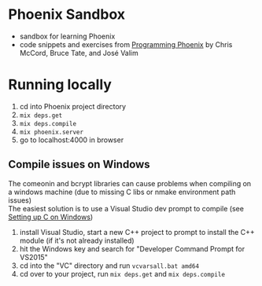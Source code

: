 # Phoenix Sandbox
 - sandbox for learning Phoenix
 - code snippets and exercises from [Programming Phoenix](https://pragprog.com/book/phoenix/programming-phoenix) by Chris McCord, Bruce Tate, and José Valim
 
 # Running locally
  1. cd into Phoenix project directory
  1. `mix deps.get`
  1. `mix deps.compile`
  1. `mix phoenix.server`
  1. go to localhost:4000 in browser
  
 ## Compile issues on Windows
 The comeonin and bcrypt libraries can cause problems when compiling on a windows machine (due to missing C libs or nmake environment path issues)  
 The easiest solution is to use a Visual Studio dev prompt to compile (see [Setting up C on Windows](https://groups.google.com/d/msg/elixir-lang-talk/UYo1CWtqd3c/DsqD4F32FgAJ))
 1. install Visual Studio, start a new C++ project to prompt to install the C++ module (if it's not already installed)
 1. hit the Windows key and search for "Developer Command Prompt for VS2015"
 1. cd into the "VC" directory and run `vcvarsall.bat amd64`
 1. cd over to your project, run `mix deps.get` and `mix deps.compile`
